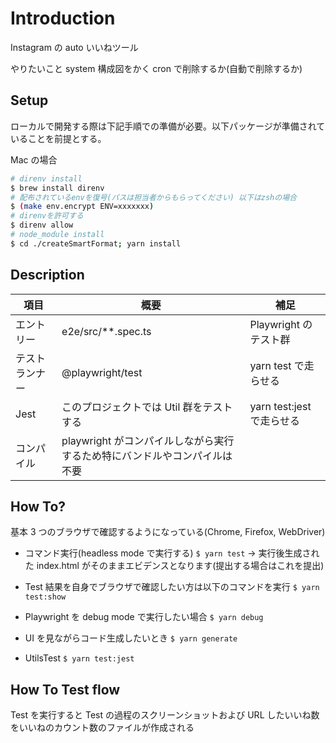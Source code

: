 # Introduction

Instagram の auto いいねツール

やりたいこと
system 構成図をかく
cron で削除するか(自動で削除するか)

## Setup

ローカルで開発する際は下記手順での準備が必要。以下パッケージが準備されていることを前提とする。

Mac の場合

```sh
# direnv install
$ brew install direnv
# 配布されているenvを復号(パスは担当者からもらってください) 以下はzshの場合
$ (make env.encrypt ENV=xxxxxxx)
# direnvを許可する
$ direnv allow
# node_module install
$ cd ./createSmartFormat; yarn install
```

## Description

| 項目           | 概要                                                                      | 補足                      |
| -------------- | ------------------------------------------------------------------------- | ------------------------- |
| エントリー     | e2e/src/\*\*.spec.ts                                                      | Playwright のテスト群     |
| テストランナー | @playwright/test                                                          | yarn test で走らせる      |
| Jest           | このプロジェクトでは Util 群をテストする                                  | yarn test:jest で走らせる |
| コンパイル     | playwright がコンパイルしながら実行するため特にバンドルやコンパイルは不要 |

## How To?

基本 3 つのブラウザで確認するようになっている(Chrome, Firefox, WebDriver)

- コマンド実行(headless mode で実行する)
  `$ yarn test`
  → 実行後生成された index.html がそのままエビデンスとなります(提出する場合はこれを提出)

- Test 結果を自身でブラウザで確認したい方は以下のコマンドを実行
  `$ yarn test:show`

- Playwright を debug mode で実行したい場合
  `$ yarn debug`

- UI を見ながらコード生成したいとき
  `$ yarn generate`

- UtilsTest
  `$ yarn test:jest`

## How To Test flow

Test を実行すると Test の過程のスクリーンショットおよび URL したいいね数をいいねのカウント数のファイルが作成される
